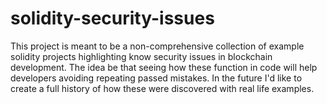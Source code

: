 # solidity-security-issues
This project is meant to be a non-comprehensive collection of example solidity projects highlighting know security issues in blockchain development.  The idea be that seeing how these function in code will help developers avoiding repeating passed mistakes. In the future I'd like to create a full history of how these were discovered with real life examples.
